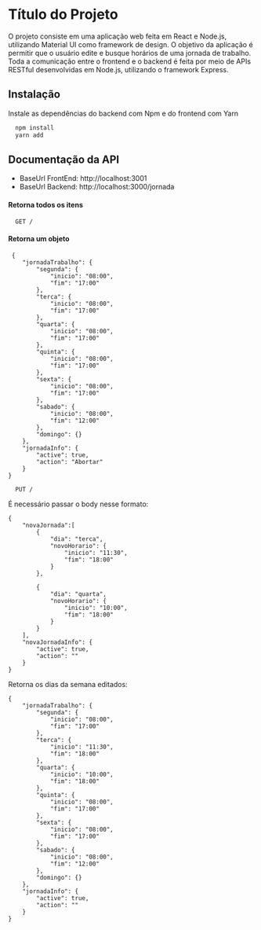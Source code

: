 
# Título do Projeto

O projeto consiste em uma aplicação web feita em React e Node.js, utilizando Material UI como framework de design. O objetivo da aplicação é permitir que o usuário edite e busque horários de uma jornada de trabalho.
Toda a comunicação entre o frontend e o backend é feita por meio de APIs RESTful desenvolvidas em Node.js, utilizando o framework Express.

## Instalação

Instale as dependências do backend com Npm e do frontend com Yarn

```bash
  npm install
  yarn add
```
    
## Documentação da API

- BaseUrl FrontEnd: http://localhost:3001
- BaseUrl Backend: http://localhost:3000/jornada
#### Retorna todos os itens

```http
  GET /
```

#### Retorna um objeto

```http
 {
	"jornadaTrabalho": {
		"segunda": {
			"inicio": "08:00",
			"fim": "17:00"
		},
		"terca": {
			"inicio": "08:00",
			"fim": "17:00"
		},
		"quarta": {
			"inicio": "08:00",
			"fim": "17:00"
		},
		"quinta": {
			"inicio": "08:00",
			"fim": "17:00"
		},
		"sexta": {
			"inicio": "08:00",
			"fim": "17:00"
		},
		"sabado": {
			"inicio": "08:00",
			"fim": "12:00"
		},
		"domingo": {}
	},
	"jornadaInfo": {
		"active": true,
		"action": "Abortar"
	}
}
```

```http
  PUT /
```

É necessário passar o body nesse formato:

```
{
	"novaJornada":[
		{
			"dia": "terca",
			"novoHorario": {
				"inicio": "11:30",
				"fim": "18:00"
			}
		},
		
		{
			"dia": "quarta",
			"novoHorario": {
				"inicio": "10:00",
				"fim": "18:00"
			}
		}
	],
	"novaJornadaInfo": {
		"active": true,
		"action": ""
	}
}
```

Retorna os dias da semana editados:

```
{
	"jornadaTrabalho": {
		"segunda": {
			"inicio": "08:00",
			"fim": "17:00"
		},
		"terca": {
			"inicio": "11:30",
			"fim": "18:00"
		},
		"quarta": {
			"inicio": "10:00",
			"fim": "18:00"
		},
		"quinta": {
			"inicio": "08:00",
			"fim": "17:00"
		},
		"sexta": {
			"inicio": "08:00",
			"fim": "17:00"
		},
		"sabado": {
			"inicio": "08:00",
			"fim": "12:00"
		},
		"domingo": {}
	},
	"jornadaInfo": {
		"active": true,
		"action": ""
	}
}
```

